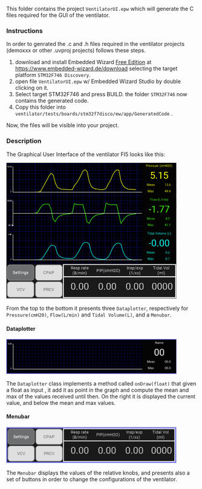 

This folder contains the project `VentilatorUI.epw` which will generate the C files required for the GUI of the ventilator.

### Instructions

In order to genrated the .c and .h files required in the ventilator projects (demoxxx or other .uvproj projects) follows these steps.

1. download and install Embedded Wizard [Free Edition](https://www.embedded-wizard.de/pricing/) at https://www.embedded-wizard.de/download selecting the target platform `STM32F746 Discovery`.
2. open file `VentilatorUI.epw` w/ Embedded Wizard Studio by double clicking on it.
3. Select target STM32F746 and press BUILD. the folder `STM32F746` now contains the generated code.
4. Copy this folder into  `ventilator/tests/boards/stm32f7disco/ew/app/GeneratedCode` .

Now, the files will be visible into your project.

### Description

The Graphical User Interface of the ventilator FI5 looks like this:

[<img src="./assets/VentilatorUI.png" width="450"/>](./assets/VentilatorUI.png)

From the top to the bottom it presents three `Dataplotter`, respectively for `Pressure(cmH20)`, `Flow(L/min)` and `Tidal Volume(L)`, and a `Menubar`.

#### Dataplotter

[<img src="./assets/Dataplotter.png" width="450"/>](./assets/Dataplotter.png)

The `Dataplotter` class implements a method called `onDraw(float)` that given a float as input , it add it as point in the graph and compute the mean and max of the values received until then. On the right it is displayed the current value, and below the mean and max values.

#### Menubar

[<img src="./assets/Menubar.png" width="450"/>](./assets/Menubar.png)

The `Menubar` displays the values of the relative knobs, and presents also a set of buttons in order to change the configurations of the ventilator.
